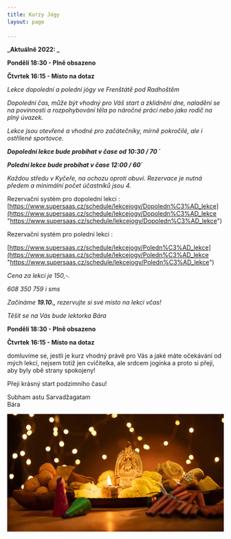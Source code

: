 ```yaml
---
title: Kurzy Jógy
layout: page

---
```

**_Aktuálně 2022: _**

**Pondělí 18:30 - Plně obsazeno**

**Čtvrtek 16:15 - Místo na dotaz**

_Lekce dopolední a polední jógy ve Frenštátě pod Radhoštěm_

_Dopolední čas, může být vhodný pro Váš start a zklidnění dne, naladění se na povinnosti a rozpohybování těla po náročné práci nebo jako rodič na plný úvazek._

_Lekce jsou otevřené a vhodné pro začátečníky, mírně pokročilé, ale i ostřílené sportovce._

**_Dopolední lekce bude probíhat v čase od 10:30 / 70 ´_**

**_Polední lekce bude probíhat v čase 12:00 / 60´_**

_Každou středu v Kyčeře, na ochozu oproti obuvi. Rezervace je nutná předem a minimální počet účastníků jsou 4._

Rezervační systém pro dopolední lekci : [https://www.supersaas.cz/schedule/lekcejogy/Dopoledn%C3%AD_lekce](https://www.supersaas.cz/schedule/lekcejogy/Dopoledn%C3%AD_lekce "https://www.supersaas.cz/schedule/lekcejogy/Dopoledn%C3%AD_lekce")

Rezervační systém pro polední lekci :

[https://www.supersaas.cz/schedule/lekcejogy/Poledn%C3%AD_lekce](https://www.supersaas.cz/schedule/lekcejogy/Poledn%C3%AD_lekce "https://www.supersaas.cz/schedule/lekcejogy/Poledn%C3%AD_lekce")

_Cena za lekci je 150,-._

_608 350 759 i sms_

_Začínáme **19.10.,** rezervujte si své místo na lekci včas!_

_Těšit se na Vás bude lektorka Bára_

**Pondělí 18:30 - Plně obsazeno**

**Čtvrtek 16:15 - Místo na dotaz**

domluvíme se, jestli je kurz vhodný právě pro Vás a jaké máte očekávání od mých lekcí, nejsem totiž jen cvičitelka, ale srdcem jogínka a proto si přeji, aby byly obě strany spokojeny!

Přeji krásný start podzimního času!

Subham astu Sarvadžagatam  
Bára

![](/uploads/diwaliposterimage-1.webp)